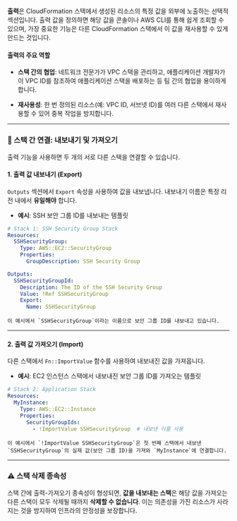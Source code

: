 
**출력**은 CloudFormation 스택에서 생성된 리소스의 특정 값을 외부에 노출하는 선택적 섹션입니다. 출력 값을 정의하면 해당 값을 콘솔이나 AWS CLI를 통해 쉽게 조회할 수 있으며, 가장 중요한 기능은 다른 CloudFormation 스택에서 이 값을 재사용할 수 있게 만드는 것입니다.

#### 출력의 주요 역할

- **스택 간의 협업**: 네트워크 전문가가 VPC 스택을 관리하고, 애플리케이션 개발자가 이 VPC ID를 참조하여 애플리케이션 스택을 배포하는 등 팀 간의 협업을 용이하게 합니다.

- **재사용성**: 한 번 정의된 리소스(예: VPC ID, 서브넷 ID)를 여러 다른 스택에서 재사용할 수 있어 중복 작업을 방지합니다.

---

### 🔗 스택 간 연결: 내보내기 및 가져오기

출력 기능을 사용하면 두 개의 서로 다른 스택을 연결할 수 있습니다.

#### 1. 출력 값 내보내기 (Export)

`Outputs` 섹션에서 `Export` 속성을 사용하여 값을 내보냅니다. 내보내기 이름은 특정 리전 내에서 **유일해야** 합니다.

- **예시**: SSH 보안 그룹 ID를 내보내는 템플릿
    
```YAML
# Stack 1: SSH Security Group Stack
Resources:
  SSHSecurityGroup:
	Type: AWS::EC2::SecurityGroup
	Properties:
	  GroupDescription: SSH Security Group

Outputs:
  SSHSecurityGroupId:
	Description: The ID of the SSH Security Group
	Value: !Ref SSHSecurityGroup
	Export:
	  Name: SSHSecurityGroup
```
    
    이 예시에서 `SSHSecurityGroup`이라는 이름으로 보안 그룹 ID를 내보내고 있습니다.


---

#### 2. 출력 값 가져오기 (Import)

다른 스택에서 `Fn::ImportValue` 함수를 사용하여 내보내진 값을 가져옵니다.

- **예시**: EC2 인스턴스 스택에서 내보내진 보안 그룹 ID를 가져오는 템플릿
    
```YAML
# Stack 2: Application Stack
Resources:
  MyInstance:
	Type: AWS::EC2::Instance
	Properties:
	  SecurityGroupIds:
		- !ImportValue SSHSecurityGroup  # 내보낸 이름 사용
```
    
    이 예시에서 `!ImportValue SSHSecurityGroup`은 첫 번째 스택에서 내보낸 `SSHSecurityGroup`의 실제 값(보안 그룹 ID)을 가져와 `MyInstance`에 연결합니다.
    

---

### ⚠️ 스택 삭제 종속성

스택 간에 출력-가져오기 종속성이 형성되면, **값을 내보내는 스택**은 해당 값을 가져오는 다른 스택이 모두 삭제될 때까지 **삭제할 수 없습니다**. 이는 의존성을 가진 리소스가 사라지는 것을 방지하여 인프라의 안정성을 보장합니다.
